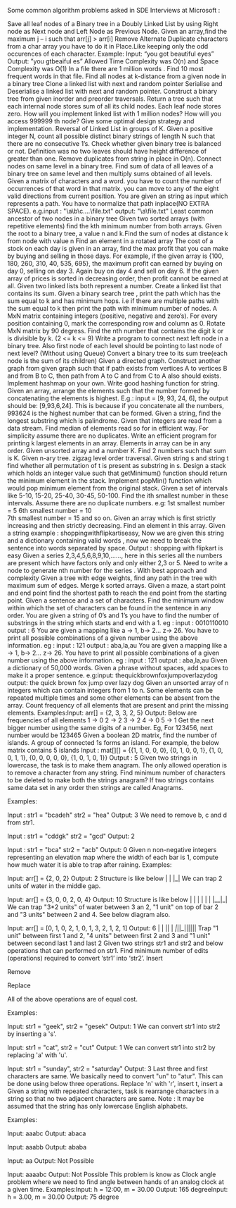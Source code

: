 Some common algorithm problems asked in SDE Interviews at Microsoft :

Save all leaf nodes of a Binary tree in a Doubly Linked List by using Right node as Next node and Left Node as Previous Node.
Given an array,find the maximum j – i such that arr[j] > arr[i]
Remove Alternate Duplicate characters from a char array you have to do it in Place.Like keeping only the odd occurences of each character.
Example: Input: “you got beautiful eyes”
Output: ”you gtbeaiful es”
Allowed Time Complexity was O(n) and Space Complexity was O(1)
In a file there are 1 million words . Find 10 most frequent words in that file.
Find all nodes at k-distance from a given node in a binary tree
Clone a linked list with next and random pointer
Serialise and Deserialise a linked list with next and random pointer.
Construct a binary tree from given inorder and preorder traversals.
Return a tree such that each internal node stores sum of all its child nodes. Each leaf node stores zero.
How will you implement linked list with 1 million nodes? How will you access 999999 th node? Give some optimal design strategy and implementation.
Reversal of Linked List in groups of K.
Given a positive integer N, count all possible distinct binary strings of length N such that there are no consecutive 1’s.
Check whether given binary tree is balanced or not. Definition was no two leaves should have height difference of greater than one.
Remove duplicates from string in place in O(n).
Connect nodes on same level in a binary tree.
Find sum of data of all leaves of a binary tree on same level and then multiply sums obtained of all levels.
Given a matrix of characters and a word.
you have to count the number of occurrences of that word in that matrix. you can move to any of the eight valid directions from current position.
You are given an string as input which represents a path. You have to normalize that path inplace(NO EXTRA SPACE).
e.g.input : "\a\b\c\..\..\file.txt" 
output: "\a\file.txt"
Least common ancestor of two nodes in a binary tree
Given two sorted arrays (with repetitive elements) find the kth minimum number from both arrays.
Given the root to a binary tree, a value n and k.Find the sum of nodes at distance k from node with value n
Find an element in a rotated array
The cost of a stock on each day is given in an array, find the max profit that you can make by buying and selling in those days.
For example, if the given array is {100, 180, 260, 310, 40, 535, 695}, 
the maximum profit can earned by buying on day 0, selling on
day 3. Again buy on day 4 and sell on day 6. 
If the given array of prices is sorted in decreasing order,
 then profit cannot be earned at all.
Given two linked lists both represent a number. Create a linked list that contains its sum.
Given a binary search tree , print the path which has the sum equal to k and has minimum hops. i.e if there are multiple paths with the sum equal to k then print the path with minimum number of nodes.
A MxN matrix containing integers (positive, negative and zero’s). For every position containing 0, mark the corresponding row and column as 0.
Rotate MxN matrix by 90 degress.
Find the nth number that contains the digit k or is divisible by k. (2 <= k <= 9)
Write a program to connect next left node in a binary tree. Also first node of each level should be pointing to last node of next level? (Without using Queue)
Convert a binary tree to its sum tree(each node is the sum of its children)
Given a directed graph. Construct another graph from given graph such that if path exists from vertices A to vertices B and from B to C, then path from A to C and from C to A also should exists.
Implement hashmap on your own. Write good hashing function for string.
Given an array, arrange the elements such that the number formed by concatenating the elements is highest.
E.g.: input = [9, 93, 24, 6], 
the output should be: [9,93,6,24].
 This is because if you concatenate all the numbers, 
993624 is the highest number that can be formed.
Given a string, find the longest substring which is palindrome.
Given that integers are read from a data stream. Find median of elements read so for in efficient way. For simplicity assume there are no duplicates.
Write an efficient program for printing k largest elements in an array. Elements in array can be in any order.
Given unsorted array and a number K. Find 2 numbers such that sum is K.
Given n-ary tree. zigzag level order traversal.
Given string s and string t find whether all permutation of t is present as substring in s.
Design a stack which holds an integer value such that getMinimum() function should return the minimum element in the stack. Implement popMin() function which would pop minimum element from the original stack.
Given a set of intervals like 5-10, 15-20, 25-40, 30-45, 50-100. Find the ith smallest number in these intervals. Assume there are no duplicate numbers.
e.g:  1st smallest number = 5	  6th smallest number = 10	
7th smallest number = 15 and so on. 
Given an array which is first strictly increasing and then strictly decreasing. Find an element in this array.
Given a string example : shoppingwithflipkartiseasy, Now we are given this string and a dictionary containing valid words , now we need to break the sentence into words separated by space. Output : shopping with flipkart is easy
Given a series 2,3,4,5,6,8,9,10,……, here in this series all the numbers are present which have factors only and only either 2,3 or 5. Need to write a node to generate nth number for the series . With best approach and complexity
Given a tree with edge weights, find any path in the tree with maximum sum of edges.
Merge k sorted arrays.
Given a maze, a start point and end point find the shortest path to reach the end point from the starting point.
Given a sentence and a set of characters. Find the minimum window within which the set of characters can be found in the sentence in any order.
You are given a string of 0’s and 1’s you have to find the number of substrings in the string which starts and end with a 1.
eg : input : 0010110010 output : 6
You are given a mapping like a -> 1, b-> 2… z-> 26. You have to print all possible combinations of a given number using the above information.
eg : input : 121
output : aba,la,au
You are given a mapping like a -> 1, b-> 2… z-> 26. You have to print all possible combinations of a given number using the above information.
eg : input : 121 output : aba,la,au
Given a dictionary of 50,000 words. Given a phrase without spaces, add spaces to make it a proper sentence.
e.g:input:  thequickbrownfoxjumpoverlazydog	
output: the quick brown fox jump over lazy dog
Given an unsorted array of n integers which can contain integers from 1 to n. Some elements can be repeated multiple times and some other elements can be absent from the array. Count frequency of all elements that are present and print the missing elements.
Examples:Input: arr[] = {2, 3, 3, 2, 5} 
Output: Below are frequencies of all elements 
1 -> 0        2 -> 2        3 -> 2        4 -> 0        5 -> 1
Get the next bigger number using the same digits of a number.
Eg, For 123456, next number would be 123465
Given a boolean 2D matrix, find the number of islands. A group of connected 1s forms an island. For example, the below matrix contains 5 islands
Input : mat[][] = 
{{1, 1, 0, 0, 0},
 {0, 1, 0, 0, 1}, 
  {1, 0, 0, 1, 1},
  {0, 0, 0, 0, 0}, 
 {1, 0, 1, 0, 1}}
Output : 5
Given two strings in lowercase, the task is to make them anagram. The only allowed operation is to remove a character from any string. Find minimum number of characters to be deleted to make both the strings anagram?
If two strings contains same data set in any order then strings are called Anagrams.

Examples:
 
Input : str1 = "bcadeh" str2 = "hea"
Output: 3
We need to remove b, c and d from str1.
 
Input : str1 = "cddgk" str2 = "gcd"
Output: 2
 
Input : str1 = "bca" str2 = "acb"
Output: 0
Given n non-negative integers representing an elevation map where the width of each bar is 1, compute how much water it is able to trap after raining.
Examples:
 
Input: arr[]   = {2, 0, 2}
Output: 2
Structure is like below
| |
|_|
We can trap 2 units of water in the middle gap.
 
Input: arr[]   = {3, 0, 0, 2, 0, 4}
Output: 10
Structure is like below
     |
|    |
|  | |
|__|_| 
We can trap "3*2 units" of water between 3 an 2,
"1 unit" on top of bar 2 and "3 units" between 2 
and 4.  See below diagram also.
 
Input: arr[] = [0, 1, 0, 2, 1, 0, 1, 3, 2, 1, 2, 1]
Output: 6
       | 
   |   || |
_|_||_||||||
Trap "1 unit" between first 1 and 2, "4 units" between
first 2 and 3 and "1 unit" between second last 1 and last 2
Given two strings str1 and str2 and below operations that can performed on str1. Find minimum number of edits (operations) required to convert ‘str1’ into ‘str2’.
Insert

Remove

Replace

All of the above operations are of equal cost.

Examples:
 
Input:   str1 = "geek", str2 = "gesek"
Output:  1
We can convert str1 into str2 by inserting a 's'.
 
Input:   str1 = "cat", str2 = "cut"
Output:  1
We can convert str1 into str2 by replacing 'a' with 'u'.
 
Input:   str1 = "sunday", str2 = "saturday"
Output:  3
Last three and first characters are same.  We basically
need to convert "un" to "atur".  This can be done using
below three operations. 
Replace 'n' with 'r', insert t, insert a
Given a string with repeated characters, task is rearrange characters in a string so that no two adjacent characters are same.
Note : It may be assumed that the string has only lowercase English alphabets.

Examples:
 
Input: aaabc 
Output: abaca 
 
Input: aaabb
Output: ababa 
 
Input: aa 
Output: Not Possible
 
Input: aaaabc 
Output: Not Possible
This problem is know as Clock angle problem where we need to find angle between hands of an analog clock at a given time.
Examples:Input:  h = 12:00, m = 30.00
Output: 165 degreeInput:  h = 3.00, m = 30.00 Output: 75 degree